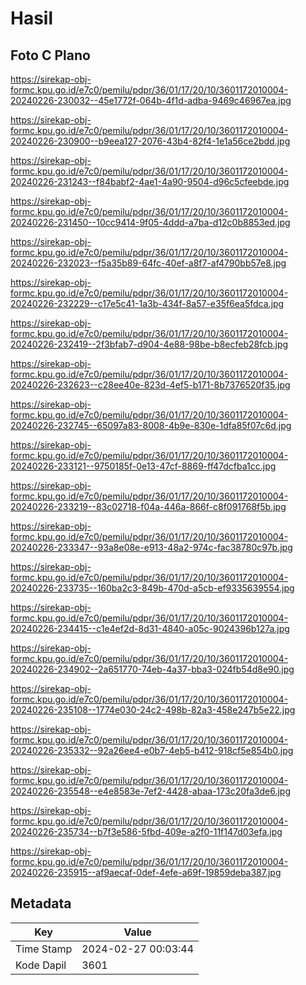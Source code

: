 # Hasil

## Foto C Plano

https://sirekap-obj-formc.kpu.go.id/e7c0/pemilu/pdpr/36/01/17/20/10/3601172010004-20240226-230032--45e1772f-064b-4f1d-adba-9469c46967ea.jpg

https://sirekap-obj-formc.kpu.go.id/e7c0/pemilu/pdpr/36/01/17/20/10/3601172010004-20240226-230900--b9eea127-2076-43b4-82f4-1e1a56ce2bdd.jpg

https://sirekap-obj-formc.kpu.go.id/e7c0/pemilu/pdpr/36/01/17/20/10/3601172010004-20240226-231243--f84babf2-4ae1-4a90-9504-d96c5cfeebde.jpg

https://sirekap-obj-formc.kpu.go.id/e7c0/pemilu/pdpr/36/01/17/20/10/3601172010004-20240226-231450--10cc9414-9f05-4ddd-a7ba-d12c0b8853ed.jpg

https://sirekap-obj-formc.kpu.go.id/e7c0/pemilu/pdpr/36/01/17/20/10/3601172010004-20240226-232023--f5a35b89-64fc-40ef-a8f7-af4790bb57e8.jpg

https://sirekap-obj-formc.kpu.go.id/e7c0/pemilu/pdpr/36/01/17/20/10/3601172010004-20240226-232229--c17e5c41-1a3b-434f-8a57-e35f6ea5fdca.jpg

https://sirekap-obj-formc.kpu.go.id/e7c0/pemilu/pdpr/36/01/17/20/10/3601172010004-20240226-232419--2f3bfab7-d904-4e88-98be-b8ecfeb28fcb.jpg

https://sirekap-obj-formc.kpu.go.id/e7c0/pemilu/pdpr/36/01/17/20/10/3601172010004-20240226-232623--c28ee40e-823d-4ef5-b171-8b7376520f35.jpg

https://sirekap-obj-formc.kpu.go.id/e7c0/pemilu/pdpr/36/01/17/20/10/3601172010004-20240226-232745--65097a83-8008-4b9e-830e-1dfa85f07c6d.jpg

https://sirekap-obj-formc.kpu.go.id/e7c0/pemilu/pdpr/36/01/17/20/10/3601172010004-20240226-233121--9750185f-0e13-47cf-8869-ff47dcfba1cc.jpg

https://sirekap-obj-formc.kpu.go.id/e7c0/pemilu/pdpr/36/01/17/20/10/3601172010004-20240226-233219--83c02718-f04a-446a-866f-c8f091768f5b.jpg

https://sirekap-obj-formc.kpu.go.id/e7c0/pemilu/pdpr/36/01/17/20/10/3601172010004-20240226-233347--93a8e08e-e913-48a2-974c-fac38780c97b.jpg

https://sirekap-obj-formc.kpu.go.id/e7c0/pemilu/pdpr/36/01/17/20/10/3601172010004-20240226-233735--160ba2c3-849b-470d-a5cb-ef9335639554.jpg

https://sirekap-obj-formc.kpu.go.id/e7c0/pemilu/pdpr/36/01/17/20/10/3601172010004-20240226-234415--c1e4ef2d-8d31-4840-a05c-9024396b127a.jpg

https://sirekap-obj-formc.kpu.go.id/e7c0/pemilu/pdpr/36/01/17/20/10/3601172010004-20240226-234902--2a651770-74eb-4a37-bba3-024fb54d8e90.jpg

https://sirekap-obj-formc.kpu.go.id/e7c0/pemilu/pdpr/36/01/17/20/10/3601172010004-20240226-235108--1774e030-24c2-498b-82a3-458e247b5e22.jpg

https://sirekap-obj-formc.kpu.go.id/e7c0/pemilu/pdpr/36/01/17/20/10/3601172010004-20240226-235332--92a26ee4-e0b7-4eb5-b412-918cf5e854b0.jpg

https://sirekap-obj-formc.kpu.go.id/e7c0/pemilu/pdpr/36/01/17/20/10/3601172010004-20240226-235548--e4e8583e-7ef2-4428-abaa-173c20fa3de6.jpg

https://sirekap-obj-formc.kpu.go.id/e7c0/pemilu/pdpr/36/01/17/20/10/3601172010004-20240226-235734--b7f3e586-5fbd-409e-a2f0-11f147d03efa.jpg

https://sirekap-obj-formc.kpu.go.id/e7c0/pemilu/pdpr/36/01/17/20/10/3601172010004-20240226-235915--af9aecaf-0def-4efe-a69f-19859deba387.jpg


## Metadata

| Key        | Value               |
| ---------- | ------------------- |
| Time Stamp | 2024-02-27 00:03:44 |
| Kode Dapil | 3601                |



